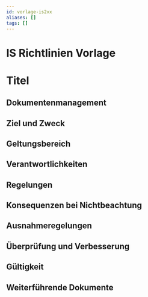 ```yaml
---
id: vorlage-is2xx
aliases: []
tags: []
---
```


# IS Richtlinien Vorlage

# Titel

## Dokumentenmanagement

## Ziel und Zweck

## Geltungsbereich

## Verantwortlichkeiten

## Regelungen

## Konsequenzen bei Nichtbeachtung

## Ausnahmeregelungen

## Überprüfung und Verbesserung

## Gültigkeit

## Weiterführende Dokumente
